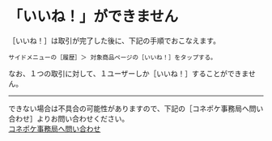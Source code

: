 # 「いいね！」ができません

［いいね！］は取引が完了した後に、下記の手順でおこなえます。

    サイドメニューの［履歴］＞ 対象商品ページの［いいね！］をタップする。

なお、１つの取引に対して、１ユーザーしか［いいね！］することができません。

---

できない場合は不具合の可能性がありますので、下記の［コネポケ事務局へ問い合わせ］よりお問い合わせください。  
[コネポケ事務局へ問い合わせ](mailto:support@conepoke.com)
